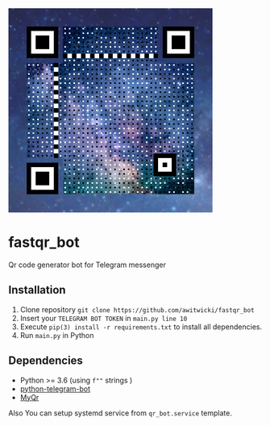 <img src="logo.jpg">

# fastqr_bot
Qr code generator bot for Telegram messenger

## Installation
1. Clone repository `git clone https://github.com/awitwicki/fastqr_bot`
3. Insert your `TELEGRAM BOT TOKEN` in `main.py line 10` 
4. Execute `pip(3) install -r requirements.txt` to install all dependencies.
5. Run `main.py` in Python

## Dependencies
* Python >= 3.6 (using `f""` strings )
* [python-telegram-bot](https://github.com/python-telegram-bot/python-telegram-bot)
* [MyQr](https://github.com/sylnsfar/qrcode)

Also You can setup systemd service from `qr_bot.service` template.